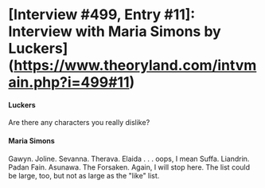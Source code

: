 # [Interview #499, Entry #11]: Interview with Maria Simons by Luckers](https://www.theoryland.com/intvmain.php?i=499#11)

#### Luckers

Are there any characters you really dislike?

#### Maria Simons

Gawyn. Joline. Sevanna. Therava. Elaida . . . oops, I mean Suffa. Liandrin. Padan Fain. Asunawa. The Forsaken. Again, I will stop here. The list could be large, too, but not as large as the "like" list.

